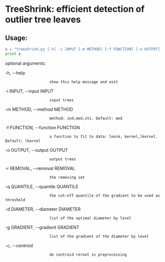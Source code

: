 # TreeShrink: efficient detection of outlier tree leaves

## Usage:

```python
s = "treeshrink.py [-h] -i INPUT [-m METHOD] [-f FUNCTION] [-o OUTPUT] [-r REMOVAL] [-q QUANTILE] [-d DIAMETER] [-g GRADIENT] [-c]"
print s
```

optional arguments:

  -h, --help            
                      
                        show this help message and exit
  
  -i INPUT, --input INPUT
  
                        input trees
                        
  -m METHOD, --method METHOD
  
                        method: ind,med,sts. Default: med
                        
  -f FUNCTION, --function FUNCTION
  
                        a function to fit to data: lnorm, kernel,lkernel. Default: lkernel
                        
  -o OUTPUT, --output OUTPUT
  
                        output trees
                        
  -r REMOVAL, --removal REMOVAL
  
                        the removing set
                        
  -q QUANTILE, --quantile QUANTILE
  
                        the cut-off quantile of the gradient to be used as threshold
                        
  -d DIAMETER, --diameter DIAMETER
  
                        list of the optimal diameter by level
                        
  -g GRADIENT, --gradient GRADIENT
  
                        list of the gradient of the diameter by level
                        
  -c, --centroid        
  
                        do centroid reroot in preprocessing
